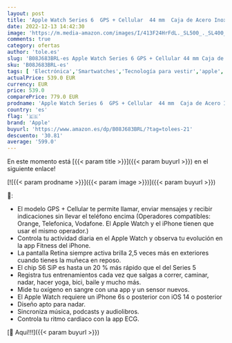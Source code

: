```yaml
---
layout: post
title: 'Apple Watch Series 6  GPS + Cellular  44 mm  Caja de Acero Inoxidable en Oro - Correa Deportiva Verde Chipre'
date: 2022-12-13 14:42:30
image: 'https://m.media-amazon.com/images/I/413F24HrFdL._SL500_._SL400_.jpg'
comments: true
category: ofertas
author: 'tole.es'
slug: 'B08J683BRL-es Apple Watch Series 6 GPS + Cellular 44 mm Caja de Acero...'
sku: 'B08J683BRL-es'
tags: [ 'Electrónica','Smartwatches','Tecnología para vestir','apple','🇪🇸', ]
actualPrice: 539.0 EUR
currency: EUR
price: 539.0
comparePrice: 779.0 EUR
prodname: 'Apple Watch Series 6  GPS + Cellular  44 mm  Caja de Acero Inoxidable en Oro - Correa Deportiva Verde Chipre'
country: 'es'
flag: '🇪🇸'
brand: 'Apple'
buyurl: 'https://www.amazon.es/dp/B08J683BRL/?tag=tolees-21'
descuento: '30.81'
average: '599.0'
---
```


En este momento está [{{< param title >}}]({{< param buyurl >}}) en el siguiente enlace!

[![{{< param prodname >}}]({{< param image >}})]({{< param buyurl >}})

🔎:

- El modelo GPS + Cellular te permite llamar, enviar mensajes y recibir indicaciones sin llevar el teléfono encima (Operadores compatibles: Orange, Telefonica, Vodafone. El Apple Watch y el iPhone tienen que usar el mismo operador.)
- Controla tu actividad diaria en el Apple Watch y observa tu evolución en la app Fitness del iPhone.
- La pantalla Retina siempre activa brilla 2,5 veces más en exteriores cuando tienes la muñeca en reposo.
- El chip S6 SiP es hasta un 20 % más rápido que el del Series 5
- Registra tus entrenamientos cada vez que salgas a correr, caminar, nadar, hacer yoga, bici, baile y mucho más.
- Mide tu oxígeno en sangre con una app y un sensor nuevos.
- El Apple Watch requiere un iPhone 6s o posterior con iOS 14 o posterior
- Diseño apto para nadar.
- Sincroniza música, podcasts y audiolibros.
- Controla tu ritmo cardiaco con la app ECG.

[🛒 Aquí!!!]({{< param buyurl >}})

